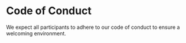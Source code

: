 # Code of Conduct

We expect all participants to adhere to our code of conduct to ensure a welcoming environment.
